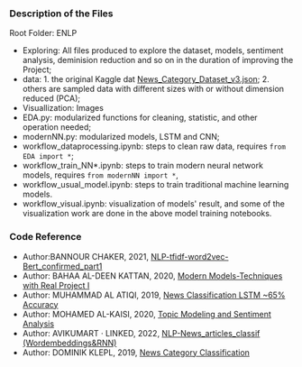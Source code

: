 ### Description of the Files
Root Folder: ENLP
- Exploring: All files produced to explore the dataset, models, sentiment analysis, deminision reduction and so on in the duration of improving the Project;
- data: 1. the original Kaggle dat [News_Category_Dataset_v3.json](https://www.kaggle.com/datasets/rmisra/news-category-dataset); 2. others are sampled data with different sizes with or without dimension reduced (PCA);
- Visuallization: Images
- EDA.py: modularized functions for cleaning, statistic, and other operation needed;
- modernNN.py: modularized models, LSTM and CNN;
- workflow_dataprocessing.ipynb: steps to clean raw data, requires ```from EDA import *```;
- workflow_train_NN*.ipynb: steps to train modern neural network models, requires ```from modernNN import *```,
- workflow_usual_model.ipynb: steps to train traditional machine learning models.
- workflow_visual.ipynb: visualization of models' result, and some of the visualization work are done in the above model training notebooks.



### Code Reference
- Author:BANNOUR CHAKER, 2021, [NLP-tfidf-word2vec-Bert_confirmed_part1](https://www.kaggle.com/code/bannourchaker/nlp-tfidf-word2vec-bert-confirmed-part1#Bag-of-Words)
- Author: BAHAA AL-DEEN KATTAN, 2020, [Modern Models-Techniques with Real Project I](https://www.kaggle.com/code/xv7d111/modern-models-techniques-with-real-project-i)
- Author: MUHAMMAD AL ATIQI, 2019, [News Classification LSTM ~65% Accuracy](https://www.kaggle.com/code/arutaki/news-classification-lstm-65-accuracy)
- Author: MOHAMED AL-KAISI, 2020, [Topic Modeling and Sentiment Analysis](https://www.kaggle.com/code/temoralkaisi/topic-modeling-and-sentiment-analysis)
- Author: AVIKUMART · LINKED, 2022, [NLP-News_articles_classif (Wordembeddings&RNN)](https://www.kaggle.com/code/avikumart/nlp-news-articles-classif-wordembeddings-rnn)
- Author: DOMINIK KLEPL, 2019, [News Category Classification](https://www.kaggle.com/code/dklepl/news-category-classification/notebook)
  
